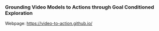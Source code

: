 ### Grounding Video Models to Actions through Goal Conditioned Exploration


Webpage: https://video-to-action.github.io/